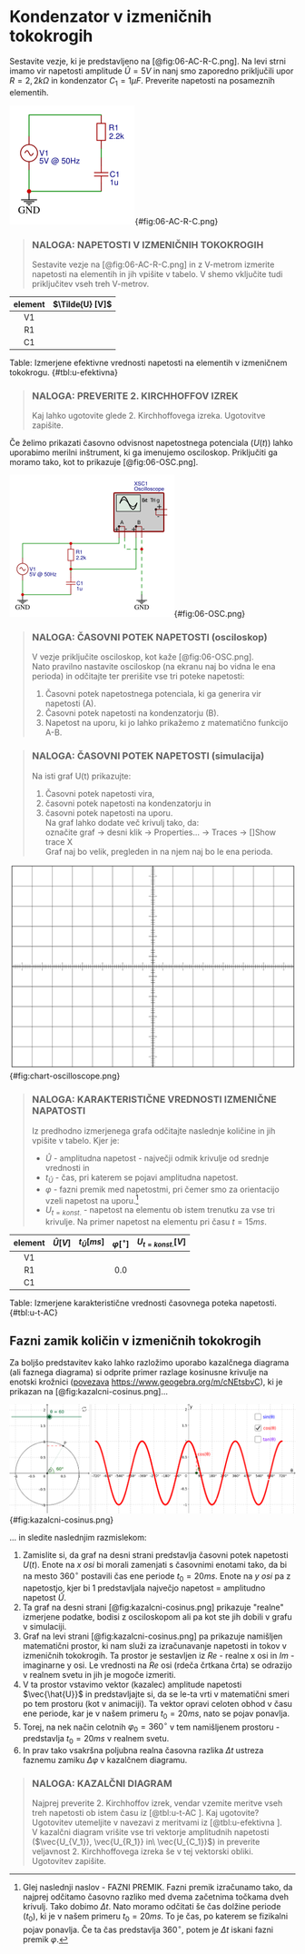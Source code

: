 # Kondenzator v izmeničnih tokokrogih

Sestavite vezje, ki je predstavljeno na [@fig:06-AC-R-C.png]. Na levi strni imamo vir napetosti amplitude $\hat{U} = 5 V$ in nanj smo zaporedno priključili upor $R = 2,2 k\Omega$ in kondenzator $C_1 = 1 \mu F$. Preverite napetosti na posameznih elementih.

![Shema priključitve zaporedne vezave upora in kondenzatorja na izmenični vir napetosti.](./slike/06-AC-R-C.png){#fig:06-AC-R-C.png}

> ### NALOGA: NAPETOSTI V IZMENIČNIH TOKOKROGIH  
> Sestavite vezje na [@fig:06-AC-R-C.png] in z V-metrom izmerite napetosti na elementih in jih vpišite v tabelo. V shemo vključite tudi priključitev vseh treh V-metrov.

| element | $\Tilde{U} [V]$ |
|:-------:|-----------------|
|    V1   |                 |
|    R1   |                 |
|    C1   |                 |
Table: Izmerjene efektivne vrednosti napetosti na elementih v izmeničnem tokokrogu. {#tbl:u-efektivna}

> ### NALOGA: PREVERITE 2. KIRCHHOFFOV IZREK  
> Kaj lahko ugotovite glede 2. Kirchhoffovega izreka. Ugotovitve zapišite.

Če želimo prikazati časovno odvisnost napetostnega potenciala ($U(t)$) lahko uporabimo merilni inštrument, ki ga imenujemo osciloskop. Priključiti ga moramo tako, kot to prikazuje [@fig:06-OSC.png].

![Priključitev osciloskopa v vezje.](./slike/06-OSC.png){#fig:06-OSC.png}

> ### NALOGA: ČASOVNI POTEK NAPETOSTI (osciloskop)  
> V vezje priključite osciloskop, kot kaže [@fig:06-OSC.png].  
> Nato pravilno nastavite osciloskop (na ekranu naj bo vidna le ena perioda) in odčitajte ter prerišite vse tri poteke napetosti:  
> 1. Časovni potek napetostnega potenciala, ki ga generira vir napetosti (A).  
> 2. Časovni potek napetosti na kondenzatorju (B).  
> 3. Napetost na uporu, ki jo lahko prikažemo z matematično funkcijo A-B.  

> ### NALOGA: ČASOVNI POTEK NAPETOSTI (simulacija)  
> Na isti graf U(t) prikazujte:  
> 1. Časovni potek napetosti vira,  
> 2. časovni potek napetosti na kondenzatorju in  
> 3. časovni potek napetosti na uporu.  
> Na graf lahko dodate več krivulj tako, da:  
> označite graf -> desni klik -> Properties... -> Traces -> []Show trace X  
> Graf naj bo velik, pregleden in na njem naj bo le ena perioda.

![Graf čarovne odvisnosti napetosti vira, napetosti na uporu in na kondenzatorju.](./slike/chart-oscilloscope.png){#fig:chart-oscilloscope.png}

> ### NALOGA: KARAKTERISTIČNE VREDNOSTI IZMENIČNE NAPATOSTI  
> Iz predhodno izmerjenega grafa odčitajte naslednje količine in jih vpišite v tabelo. Kjer je:  
> - $\hat{U}$ - amplitudna napetost - največji odmik krivulje od srednje vrednosti in  
> - $t_{\hat{U}}$ - čas, pri katerem se pojavi amplitudna napetost.  
> - $\varphi$ - fazni premik med napetostmi, pri čemer smo za orientacijo vzeli napetost na uporu.[^1]  
> - $U_{t=konst.}$ - napetost na elementu ob istem trenutku za vse tri krivulje. Na primer napetost na elementu pri času $t=15ms$.

[^1]: Glej naslednji naslov - FAZNI PREMIK. Fazni premik izračunamo tako, da najprej odčitamo časovno razliko med dvema začetnima točkama dveh krivulj. Tako dobimo $\Delta t$. Nato moramo odčitati še čas dolžine periode ($t_0$), ki je v našem primeru $t_0=20ms$. To je čas, po katerem se fizikalni pojav ponavlja. Če ta čas predstavlja $360^{\circ}$, potem je $\Delta t$ iskani fazni premik $\varphi$.

| element | $\hat{U} [V]$ | $t_{\hat{U}} [ms]$ | $\varphi[^{\circ}]$ | $U_{t=konst.}[V]$ |
|:-------:|---------------|--------------------|:-------------------:|-------------------|
|    V1   |               |                    |                     |                   |
|    R1   |               |                    |         0.0         |                   |
|    C1   |               |                    |                     |                   |
Table: Izmerjene karakteristične vrednosti časovnega poteka napetosti. {#tbl:u-t-AC}

## Fazni zamik količin v izmeničnih tokokrogih

Za boljšo predstavitev kako lahko razložimo uporabo kazalčnega diagrama (ali faznega diagrama) si odprite primer razlage kosinusne krivulje na enotski krožnici ([povezava]( https://www.geogebra.org/m/cNEtsbvC ) https://www.geogebra.org/m/cNEtsbvC), ki je prikazan na [@fig:kazalcni-cosinus.png]...

![Razlaga kosinusne krivulje na enotski krožnici.](./slike/06-kazalcni-cosinus.png){#fig:kazalcni-cosinus.png}

... in sledite naslednjim razmislekom:

1. Zamislite si, da graf na desni strani predstavlja časovni potek napetosti $U(t)$. Enote na $x\ osi$ bi morali zamenjati s časovnimi enotami tako, da bi na mesto $360^{\circ}$ postavili čas ene periode $t_0=20ms$. Enote na $y\ osi$ pa z napetostjo, kjer bi 1 predstavljala največjo napetost = amplitudno napetost $\hat{U}$.
2. Ta graf na desni strani [@fig:kazalcni-cosinus.png] prikazuje "realne" izmerjene podatke, bodisi z osciloskopom ali pa kot ste jih dobili v grafu v simulaciji.
3. Graf na levi strani [@fig:kazalcni-cosinus.png] pa prikazuje namišljen matematični prostor, ki nam služi za izračunavanje napetosti in tokov v izmeničnih tokokrogih. Ta prostor je sestavljen iz $Re$ - realne x osi in $Im$ - imaginarne y osi. Le vrednosti na $Re$ osi (rdeča črtkana črta) se odrazijo v realnem svetu in jih je mogoče izmeriti.
4. V ta prostor vstavimo vektor (kazalec) amplitude napetosti $\vec{\hat{U}}$ in predstavljajte si, da se le-ta vrti v matematični smeri po tem prostoru (kot v animaciji). Ta vektor opravi celoten obhod v času ene periode, kar je v našem primeru $t_0=20ms$, nato se pojav ponavlja.
5. Torej, na nek način celotnih $\varphi_0=360^{\circ}$ v tem namišljenem prostoru - predstavlja $t_0=20ms$ v realnem svetu.
6. In prav tako vsakršna poljubna realna časovna razlika $\Delta t$ ustreza faznemu zamiku $\Delta \varphi$ v kazalčnem diagramu.

> ### NALOGA: KAZALČNI DIAGRAM  
> Najprej preverite 2. Kirchhoffov izrek, vendar vzemite meritve vseh treh napetosti ob istem času iz [@tbl:u-t-AC ]. Kaj ugotovite? Ugotovitev utemeljite v navezavi z meritvami iz [@tbl:u-efektivna ].  
> V kazalčni diagram vrišite vse tri vektorje amplitudnih napetosti ($\vec{U_{V_1}}, \vec{U_{R_1}} in\ \vec{U_{C_1}}$) in preverite veljavnost 2. Kirchhoffovega izreka še v tej vektorski obliki. Ugotovitev zapišite.

